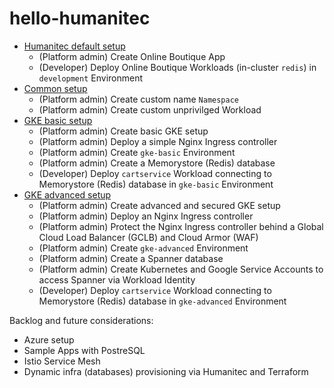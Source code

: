 # hello-humanitec

- [Humanitec default setup](./docs/humanitec-default.md)
  - (Platform admin) Create Online Boutique App
  - (Developer) Deploy Online Boutique Workloads (in-cluster `redis`) in `development` Environment
- [Common setup](./docs/common.md)
  - (Platform admin) Create custom name `Namespace`
  - (Platform admin) Create custom unprivilged Workload
- [GKE basic setup](./docs/gke-basic.md)
  - (Platform admin) Create basic GKE setup
  - (Platform admin) Deploy a simple Nginx Ingress controller
  - (Platform admin) Create `gke-basic` Environment
  - (Platform admin) Create a Memorystore (Redis) database
  - (Developer) Deploy `cartservice` Workload connecting to Memorystore (Redis) database in `gke-basic` Environment
- [GKE advanced setup](./docs/gke-advanced.md)
  - (Platform admin) Create advanced and secured GKE setup
  - (Platform admin) Deploy an Nginx Ingress controller
  - (Platform admin) Protect the Nginx Ingress controller behind a Global Cloud Load Balancer (GCLB) and Cloud Armor (WAF)
  - (Platform admin) Create `gke-advanced` Environment
  - (Platform admin) Create a Spanner database
  - (Platform admin) Create Kubernetes and Google Service Accounts to access Spanner via Workload Identity
  - (Developer) Deploy `cartservice` Workload connecting to Memorystore (Redis) database in `gke-advanced` Environment


Backlog and future considerations:
- Azure setup
- Sample Apps with PostreSQL
- Istio Service Mesh
- Dynamic infra (databases) provisioning via Humanitec and Terraform